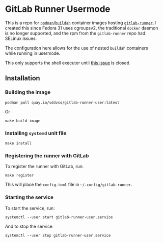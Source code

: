 # GitLab Runner Usermode

This is a repo for
[`podman`](https://podman.io/)/[`buildah`](https://buildah.io/) container images
hosting [`gitlab-runner`](https://gitlab.com/gitlab-org/gitlab-runner). I
created this since Fedora 31 uses cgroupsv2, the traditional `docker` daemon is
no longer supported, and the rpm from the `gitlab-runner` repo had SELinux
issues.

The configuration here allows for the use of nested `buildah` containers while
running in usermode.

This only supports the shell executor until
[this issue](https://gitlab.com/gitlab-org/gitlab-runner/issues/4357) is closed.

## Installation

### Building the image
```
podman pull quay.io/vddvss/gitlab-runner-user:latest
```

Or

```
make build-image
```

### Installing `systemd` unit file

```
make install
```

### Registering the runner with GitLab

To register the runner with GitLab, run:

```
make register
```

This will place the `config.toml` file in `~/.config/gitlab-runner`.

### Starting the service

To start the service, run:

```
systemctl --user start gitlab-runner-user.service
```

And to stop the service:

```
systemctl --user stop gitlab-runner-user.service
```

